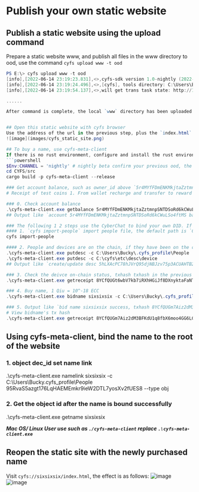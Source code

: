 # Publish your own static website

## Publish a static website using the upload command
Prepare a static website www, and publish all files in the www directory to ood, use the command `cyfs upload www -t ood`
```powershell
PS E:\> cyfs upload www -t ood
[info],[2022-06-14 23:19:23.831],<>,cyfs-sdk version 1.0-nightly (2022-06-13), index.js:49298
[info],[2022-06-14 23:19:24.496],<>,[cyfs], tools directory: C:\Users\Bucky\AppData\Roaming\npm\node_modules\cyfs-tool-nightly, cyfs. js:2538
[info],[2022-06-14 23:19:54.137],<>,will get trans task state: http://127.0.0.1:1322/trans/task/state [object Object], index.js: 71829

......

After command is complete, the local `www` directory has been uploaded to OOD and the only unique O-Link have been generated, you can use the cyfs browser to open cyfs://o/5r4MYfFDmENKMkjtaZztmnpSNTDSoRd6kCWuLSo4ftMS/95RvaS5azgt176LqHAEMEmkr9ieW2DTL7yosXv2fUES8/{directory internal path} to access the corresponding file


## Open this static website with cyfs browser
Use the address of the url in the previous step, plus the `index.html` website entry file placed under the www before, and copy and paste the final URL such as `cyfs://o/5r4MYfFDmENKMkjtaZztmnpSNTDSoRd6kCWuLSo4ftMS/95RvaS5azgt176LqHAEMEmkr9ieW2DTL7yosXv2fUES8/index.html` into the CYFS browser The address bar, the effect is as follows:
![image](images/cyfs_static_site.png)

## To buy a name, use cyfs-meta-client
If there is no rust environment, configure and install the rust environment, compile the `CYFS/src/tools/cyfs-meta-client` tool, and get an executable file cyfs-meta-client. For subsequent convenience, you can copy this file to your In the `bin` directory of the system, ***The following steps are all in `powershell` on windows 10, linux/mac users compile and install cyfs-meta-client accordingly***
```powershell
$Env:CHANNEL = 'nightly' # nightly beta confirm your previous ood, the browser's channel, if you don't specify an environment variable, the default is nightly
cd CYFS/src
cargo build -p cyfs-meta-client --release

### Get account balance, such as owner_id above `5r4MYfFDmENKMkjtaZztmnpSNTDSoRd6kCWuLSo4ftMS`, make sure there is enough balance, default 100 ECC
# Receipt of test coins 1. From wallet recharge and transfer to reward to the designated device of the object browser, 2. The faucet operation channel obtains the token

### 0. Check account balance
.\cyfs-meta-client.exe getbalance 5r4MYfFDmENKMkjtaZztmnpSNTDSoRd6kCWuLSo4ftMS
## Output like `account 5r4MYfFDmENKMkjtaZztmnpSNTDSoRd6kCWuLSo4ftMS balance 7999647900`

### The following 1 2 steps use the CyberChat to bind your own DID. If you need to use the second method of developer mode, please refer to `1. Create your own DID file.md` in `Use CYFS TOOL to bind DID` to ensure that .cyfs_profile\People key pair file is local
#### 1. `cyfs import-people` import people file, the default path is `C:\Users\Bucky\.cyfs_profile`, use Cyber ​​Chat to scan the QR code in the command line to complete the import
cyfs import-people

#### 2. People and devices are on the chain, if they have been on the chain before, skip this step
.\cyfs-meta-client.exe putdesc -c C:\Users\Bucky\.cyfs_profile\People
.\cyfs-meta-client.exe putdesc -c C:\cyfs\etc\desc\device
## Output like `create/update desc 5hLXAcPC78hJVrQ95djNBJzv75p3ACUAHTB2xtRvz6bZ success, txhash 8YCfQUGt6wbV7kb7iRXhHGiJf8DXnyktaFaNTQWTYg3G`

### 3. Check the deivce on-chain status, txhash txhash in the previous step, return ret: 0 means success
.\cyfs-meta-client.exe getreceipt 8YCfQUGt6wbV7kb7iRXhHGiJf8DXnyktaFaNTQWTYg3G

### 4. Buy name, 1 Qiu = 10^-18 ECC
.\cyfs-meta-client.exe bidname sixsixsix -c C:\Users\Bucky\.cyfs_profile\People -o 95RvaS5azgt176LqHAEMEmkr9ieW2DTL7yosXv2fUES8 500000 500000

### 5. Output like `bid name sixsixsix success, txhash 8YCfQUGm7Aiz2dM3BFKdU1q8fbX6moo4GG6LGzYA8Row`
# View bidname's tx hash
.\cyfs-meta-client.exe getreceipt 8YCfQUGm7Aiz2dM3BFKdU1q8fbX6moo4GG6LGzYA8Row

````

## Using cyfs-meta-client, bind the name to the root of the website
### 1. object dec_id set name link
.\cyfs-meta-client.exe namelink sixsixsix -c C:\Users\Bucky\.cyfs_profile\People 95RvaS5azgt176LqHAEMEmkr9ieW2DTL7yosXv2fUES8 --type obj

### 2. Get the object id after the name is bound successfully
.\cyfs-meta-client.exe getname sixsixsix

***Mac OS/ Linux User use such as `./cyfs-meta-client` replace `.\cyfs-meta-client.exe`***
## Reopen the static site with the newly purchased name
Visit `cyfs://sixsixsix/index.html`, the effect is as follows:
![image](images/cyfs_static_site_domain.png)
![image](images/cyfs_hello01.png)